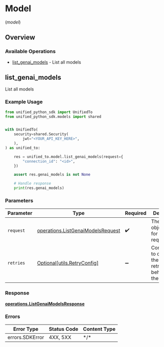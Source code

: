 # Model
(*model*)

## Overview

### Available Operations

* [list_genai_models](#list_genai_models) - List all models

## list_genai_models

List all models

### Example Usage

<!-- UsageSnippet language="python" operationID="listGenaiModels" method="get" path="/genai/{connection_id}/model" -->
```python
from unified_python_sdk import UnifiedTo
from unified_python_sdk.models import shared


with UnifiedTo(
    security=shared.Security(
        jwt="<YOUR_API_KEY_HERE>",
    ),
) as unified_to:

    res = unified_to.model.list_genai_models(request={
        "connection_id": "<id>",
    })

    assert res.genai_models is not None

    # Handle response
    print(res.genai_models)

```

### Parameters

| Parameter                                                                              | Type                                                                                   | Required                                                                               | Description                                                                            |
| -------------------------------------------------------------------------------------- | -------------------------------------------------------------------------------------- | -------------------------------------------------------------------------------------- | -------------------------------------------------------------------------------------- |
| `request`                                                                              | [operations.ListGenaiModelsRequest](../../models/operations/listgenaimodelsrequest.md) | :heavy_check_mark:                                                                     | The request object to use for the request.                                             |
| `retries`                                                                              | [Optional[utils.RetryConfig]](../../models/utils/retryconfig.md)                       | :heavy_minus_sign:                                                                     | Configuration to override the default retry behavior of the client.                    |

### Response

**[operations.ListGenaiModelsResponse](../../models/operations/listgenaimodelsresponse.md)**

### Errors

| Error Type      | Status Code     | Content Type    |
| --------------- | --------------- | --------------- |
| errors.SDKError | 4XX, 5XX        | \*/\*           |